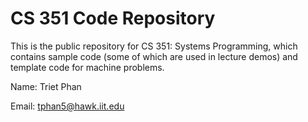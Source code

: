 # CS 351 Code Repository

This is the public repository for CS 351: Systems Programming, which contains
sample code (some of which are used in lecture demos) and template code for
machine problems.

Name: Triet Phan

Email: tphan5@hawk.iit.edu